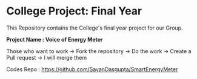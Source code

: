 # College Project: Final Year
This Repository contains the College's final year project for our Group. 

**Project Name : Voice of Energy Meter**

Those who want to work -> Fork the repository -> Do the work -> Create a Pull request -> I will merge them

Codes Repo : https://github.com/SayanDasgupta/SmartEnergyMeter
